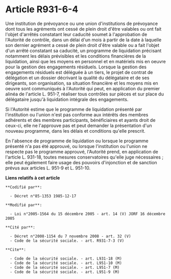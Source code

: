 # Article R931-6-4

Une institution de prévoyance ou une union d'institutions de prévoyance dont tous les agréments ont cessé de plein droit
d'être valables ou ont fait l'objet d'arrêtés constatant leur caducité soumet à l'approbation de l'Autorité de contrôle, dans
un délai d'un mois à partir de la date à laquelle son dernier agrément a cessé de plein droit d'être valable ou a fait
l'objet d'un arrêté constatant sa caducité, un programme de liquidation précisant notamment les délais prévisibles et les
conditions financières de la liquidation, ainsi que les moyens en personnel et en matériels mis en oeuvre pour la gestion des
engagements résiduels. Lorsque la gestion des engagements résiduels est déléguée à un tiers, le projet de contrat de
délégation et un dossier décrivant la qualité du délégataire et de ses dirigeants, son organisation, sa situation financière
et les moyens mis en oeuvre sont communiqués à l'Autorité qui peut, en application du premier alinéa de l'article L. 951-7,
réaliser tous contrôles sur pièces et sur place du délégataire jusqu'à liquidation intégrale des engagements.

Si l'Autorité estime que le programme de liquidation présenté par l'institution ou l'union n'est pas conforme aux intérêts
des membres adhérents et des membres participants, bénéficiaires et ayants droit de ceux-ci, elle ne l'approuve pas et peut
demander la présentation d'un nouveau programme, dans les délais et conditions qu'elle prescrit.

En l'absence de programme de liquidation ou lorsque le programme présenté n'a pas été approuvé, ou lorsque l'institution ou
l'union ne respecte pas le programme approuvé, l'Autorité prend, en application de l'article L. 931-18, toutes mesures
conservatoires qu'elle juge nécessaires ; elle peut également faire usage des pouvoirs d'injonction et de sanction prévus aux
articles L. 951-9 et L. 951-10.

**Liens relatifs à cet article**

	**Codifié par**:

	  - Décret n°85-1353 1985-12-17

	**Modifié par**:

	  - Loi n°2005-1564 du 15 décembre 2005 - art. 14 (V) JORF 16 décembre 2005

	**Cité par**:

	  - Décret n°2008-1154 du 7 novembre 2008 - art. 32 (V)
	  - Code de la sécurité sociale. - art. R931-7-3 (V)

	**Cite**:

	  - Code de la sécurité sociale. - art. L931-18 (M)
	  - Code de la sécurité sociale. - art. L951-10 (M)
	  - Code de la sécurité sociale. - art. L951-7 (M)
	  - Code de la sécurité sociale. - art. L951-9 (M)
